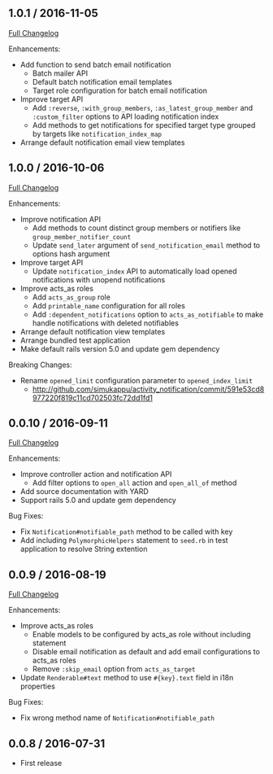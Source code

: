 ## 1.0.1 / 2016-11-05
[Full Changelog](http://github.com/simukappu/activity_notification/compare/v1.0.0...v1.0.1)

Enhancements:

* Add function to send batch email notification
  * Batch mailer API
  * Default batch notification email templates
  * Target role configuration for batch email notification
* Improve target API
  * Add `:reverse`, `:with_group_members`, `:as_latest_group_member` and `:custom_filter` options to API loading notification index
  * Add methods to get notifications for specified target type grouped by targets like `notification_index_map`
* Arrange default notification email view templates

## 1.0.0 / 2016-10-06
[Full Changelog](http://github.com/simukappu/activity_notification/compare/v0.0.10...v1.0.0)

Enhancements:

* Improve notification API
  * Add methods to count distinct group members or notifiers like `group_member_notifier_count`
  * Update `send_later` argument of `send_notification_email` method to options hash argument
* Improve target API
  * Update `notification_index` API to automatically load opened notifications with unopend notifications
* Improve acts_as roles
  * Add `acts_as_group` role
  * Add `printable_name` configuration for all roles
  * Add `:dependent_notifications` option to `acts_as_notifiable` to make handle notifications with deleted notifiables
* Arrange default notification view templates
* Arrange bundled test application
* Make default rails version 5.0 and update gem dependency

Breaking Changes:
* Rename `opened_limit` configuration parameter to `opened_index_limit`
  * http://github.com/simukappu/activity_notification/commit/591e53cd8977220f819c11cd702503fc72dd1fd1

## 0.0.10 / 2016-09-11
[Full Changelog](http://github.com/simukappu/activity_notification/compare/v0.0.9...v0.0.10)

Enhancements:

* Improve controller action and notification API
  * Add filter options to `open_all` action and `open_all_of` method
* Add source documentation with YARD
* Support rails 5.0 and update gem dependency

Bug Fixes:

* Fix `Notification#notifiable_path` method to be called with key
* Add including `PolymorphicHelpers` statement to `seed.rb` in test application to resolve String extention

## 0.0.9 / 2016-08-19
[Full Changelog](http://github.com/simukappu/activity_notification/compare/v0.0.8...v0.0.9)

Enhancements:

* Improve acts_as roles
  * Enable models to be configured by acts_as role without including statement
  * Disable email notification as default and add email configurations to acts_as roles
  * Remove `:skip_email` option from `acts_as_target`
* Update `Renderable#text` method to use `#{key}.text` field in i18n properties
  
Bug Fixes:

* Fix wrong method name of `Notification#notifiable_path`

## 0.0.8 / 2016-07-31
* First release
